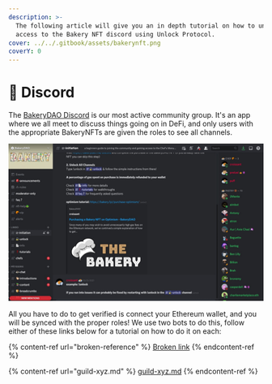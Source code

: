 ```yaml
---
description: >-
  The following article will give you an in depth tutorial on how to unlock
  access to the Bakery NFT discord using Unlock Protocol.
cover: ../../.gitbook/assets/bakerynft.png
coverY: 0
---
```


# 🤖 Discord

The [BakeryDAO Discord](https://discord.gg/bakerydao) is our most active community group. It's an app where we all meet to discuss things going on in DeFi, and only users with the appropriate BakeryNFTs are given the roles to see all channels.

![BakeryDAO Discord](../../.gitbook/assets/disc.jpg)

All you have to do to get verified is connect your Ethereum wallet, and you will be synced with the proper roles! We use two bots to do this, follow either of these links below for a tutorial on how to do it on each:

{% content-ref url="broken-reference" %}
[Broken link](broken-reference)
{% endcontent-ref %}

{% content-ref url="guild-xyz.md" %}
[guild-xyz.md](guild-xyz.md)
{% endcontent-ref %}

